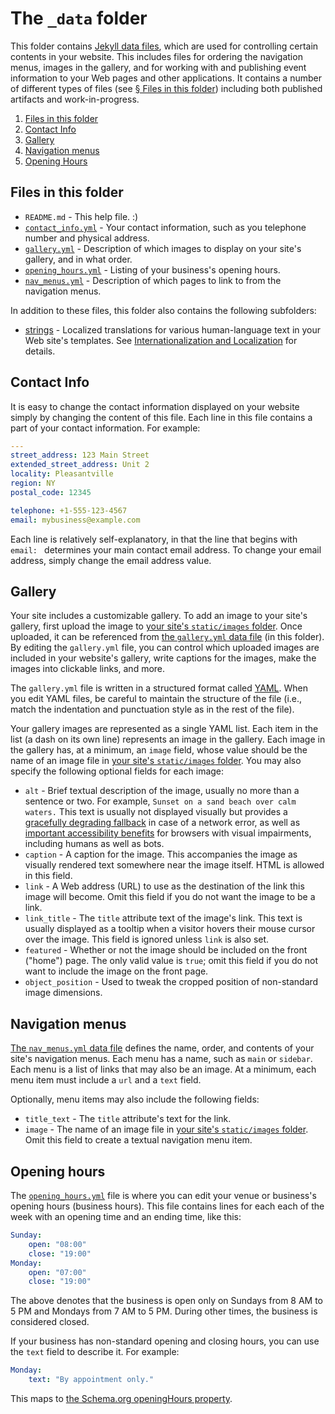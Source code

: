 # The `_data` folder

This folder contains [Jekyll data files](https://jekyllrb.com/docs/datafiles/), which are used for controlling certain contents in your website. This includes files for ordering the navigation menus, images in the gallery, and for working with and publishing event information to your Web pages and other applications. It contains a number of different types of files (see [§ Files in this folder](#files-in-this-folder)) including both published artifacts and work-in-progress.

1. [Files in this folder](#files-in-this-folder)
1. [Contact Info](#contact-info)
1. [Gallery](#gallery)
1. [Navigation menus](#navigation-menus)
1. [Opening Hours](#opening-hours)

## Files in this folder

* `README.md` - This help file. :)
* [`contact_info.yml`](#contact-info) - Your contact information, such as you telephone number and physical address.
* [`gallery.yml`](#gallery) - Description of which images to display on your site's gallery, and in what order.
* [`opening_hours.yml`](#opening-hours) - Listing of your business's opening hours.
* [`nav_menus.yml`](#navigation-menus) - Description of which pages to link to from the navigation menus.

In addition to these files, this folder also contains the following subfolders:

* [strings](strings/) - Localized translations for various human-language text in your Web site's templates. See [Internationalization and Localization](../README.md#internationalization-and-localization) for details.

## Contact Info

It is easy to change the contact information displayed on your website simply by changing the content of this file. Each line in this file contains a part of your contact information. For example:

```yml
---
street_address: 123 Main Street
extended_street_address: Unit 2
locality: Pleasantville
region: NY
postal_code: 12345

telephone: +1-555-123-4567
email: mybusiness@example.com
```

Each line is relatively self-explanatory, in that the line that begins with `email: ` determines your main contact email address. To change your email address, simply change the email address value.

## Gallery

Your site includes a customizable gallery. To add an image to your site's gallery, first upload the image to [your site's `static/images` folder](../static/images/). Once uploaded, it can be referenced from [the `gallery.yml` data file](gallery.yml) (in this folder). By editing the `gallery.yml` file, you can control which uploaded images are included in your website's gallery, write captions for the images, make the images into clickable links, and more.

The `gallery.yml` file is written in a structured format called [YAML](https://en.wikipedia.org/wiki/YAML). When you edit YAML files, be careful to maintain the structure of the file (i.e., match the indentation and punctuation style as in the rest of the file).

Your gallery images are represented as a single YAML list. Each item in the list (a dash on its own line) represents an image in the gallery. Each image in the gallery has, at a minimum, an `image` field, whose value should be the name of an image file in [your site's `static/images` folder](../static/images/). You may also specify the following optional fields for each image:

* `alt` - Brief textual description of the image, usually no more than a sentence or two. For example, `Sunset on a sand beach over calm waters.` This text is usually not displayed visually but provides a [gracefully degrading fallback](https://en.wikipedia.org/wiki/Fault_tolerance) in case of a network error, as well as [important accessibility benefits](https://en.wikipedia.org/wiki/Wikipedia:Manual_of_Style/Accessibility/Alternative_text_for_images) for browsers with visual impairments, including humans as well as bots.
* `caption` - A caption for the image. This accompanies the image as visually rendered text somewhere near the image itself. HTML is allowed in this field.
* `link` - A Web address (URL) to use as the destination of the link this image will become. Omit this field if you do not want the image to be a link.
* `link_title` - The `title` attribute text of the image's link. This text is usually displayed as a tooltip when a visitor hovers their mouse cursor over the image. This field is ignored unless `link` is also set.
* `featured` - Whether or not the image should be included on the front ("home") page. The only valid value is `true`; omit this field if you do not want to include the image on the front page.
* `object_position` - Used to tweak the cropped position of non-standard image dimensions.

## Navigation menus

[The `nav_menus.yml` data file](nav_menus.yml) defines the name, order, and contents of your site's navigation menus. Each menu has a name, such as `main` or `sidebar`. Each menu is a list of links that may also be an image. At a minimum, each menu item must include a `url` and a `text` field.

Optionally, menu items may also include the following fields:

* `title_text` - The `title` attribute's text for the link.
* `image` - The name of an image file in [your site's `static/images` folder](../static/images/). Omit this field to create a textual navigation menu item.

## Opening hours

The [`opening_hours.yml`](hours.yml) file is where you can edit your venue or business's opening hours (business hours). This file contains lines for each each of the week with an opening time and an ending time, like this:

```yml
Sunday:
    open: "08:00"
    close: "19:00"
Monday:
    open: "07:00"
    close: "19:00"
```

The above denotes that the business is open only on Sundays from 8 AM to 5 PM and Mondays from 7 AM to 5 PM. During other times, the business is considered closed.

If your business has non-standard opening and closing hours, you can use the `text` field to describe it. For example:

```yaml
Monday:
    text: "By appointment only."
```

This maps to [the Schema.org openingHours property](https://schema.org/openingHours).
